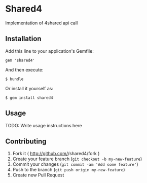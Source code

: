 # Shared4

Implementation of 4shared api call

## Installation

Add this line to your application's Gemfile:

    gem 'shared4'

And then execute:

    $ bundle

Or install it yourself as:

    $ gem install shared4

## Usage

TODO: Write usage instructions here

## Contributing

1. Fork it ( http://github.com/<my-github-username>/shared4/fork )
2. Create your feature branch (`git checkout -b my-new-feature`)
3. Commit your changes (`git commit -am 'Add some feature'`)
4. Push to the branch (`git push origin my-new-feature`)
5. Create new Pull Request

